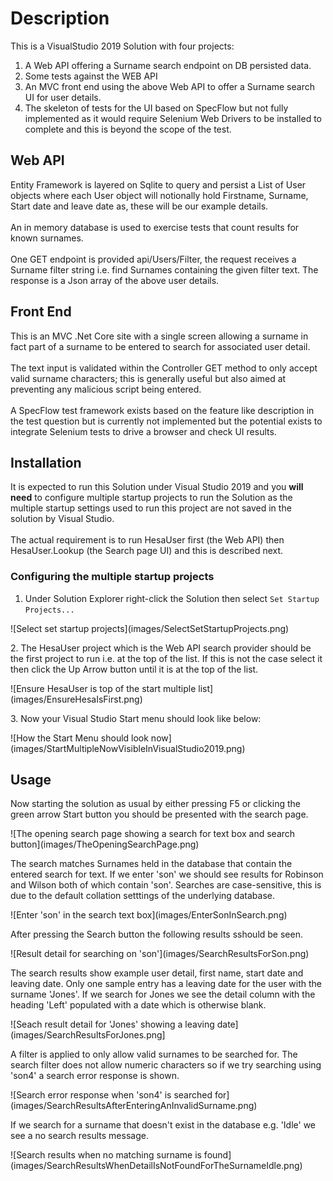# Description
This is a VisualStudio 2019 Solution with four projects:
1. A Web API offering a Surname search endpoint on DB persisted data.
2. Some tests against the WEB API
3. An MVC front end using the above Web API to offer a Surname search UI for user details.
4. The skeleton of tests for the UI based on SpecFlow but not fully implemented as it would require Selenium Web Drivers to be installed to complete and this is beyond the scope of the test.

## Web API
Entity Framework is layered on Sqlite to query and persist a List of User objects where each User object will notionally hold Firstname, Surname, Start date and leave date as, these will be our example details.<br><br>
An in memory database is used to exercise tests that count results for known surnames.<br><br>
One GET endpoint is provided api/Users/Filter, the request receives a Surname filter string i.e. find Surnames containing the given filter text. The response is a Json array of the above user details.

## Front End
This is an MVC .Net Core site with a single screen allowing a surname in fact part of a surname to be entered to search for associated user detail.<br><br>
The text input is validated within the Controller GET method to only accept valid surname characters; this is generally useful but also aimed at preventing any malicious script being entered.<br><br>
A SpecFlow test framework exists based on the feature like description in the test question but is currently not implemented but the potential exists to integrate Selenium tests to drive a browser and check UI results.

## Installation
It is expected to run this Solution under Visual Studio 2019 and you **will need** to configure multiple startup projects to run the Solution as the multiple startup settings used to run this project are not saved in the solution by Visual Studio.<br><br>
The actual requirement is to run HesaUser first (the Web API) then HesaUser.Lookup (the Search page UI) and this is described next.
### Configuring the multiple startup projects
1. Under Solution Explorer right-click the Solution then select `Set Startup Projects...`
<p>
![Select set startup projects](images/SelectSetStartupProjects.png)
</p>
2. The HesaUser project which is the Web API search provider should be the first project to run i.e. at the top of the list. If this is not the case select it then click the Up Arrow button until it is at the top of the list.
<p>
![Ensure HesaUser is top of the start multiple list](images/EnsureHesaIsFirst.png)
</p>
3. Now your Visual Studio Start menu should look like below:
<p>
![How the Start Menu should look now](images/StartMultipleNowVisibleInVisualStudio2019.png)
</p>

## Usage
Now starting the solution as usual by either pressing F5 or clicking the green arrow Start button you should be presented with the search page.
<p>
![The opening search page showing a search for text box and search button](images/TheOpeningSearchPage.png)
</p>
The search matches Surnames held in the database that contain the entered search for text. If we enter 'son' we should see results for Robinson and Wilson both of which contain 'son'. Searches are case-sensitive, this is due to the default collation setttings of the underlying database.
<p>
![Enter 'son' in the search text box](images/EnterSonInSearch.png)
</p>
After pressing the Search button the following results sshould be seen.
<p>
![Result detail for searching on 'son'](images/SearchResultsForSon.png)
</p>
The search results show example user detail, first name, start date and leaving date. Only one sample entry has a leaving date for the user with the surname 'Jones'. If we search for Jones we see the detail column with the heading 'Left' populated with a date which is otherwise blank.
<p>
![Seach result detail for 'Jones' showing a leaving date](images/SearchResultsForJones.png]
</p>
A filter is applied to only allow valid surnames to be searched for. The search filter does not allow numeric characters so if we try searching using 'son4' a search error response is shown.
<p>
![Search error response when 'son4' is searched for](images/SearchResultsAfterEnteringAnInvalidSurname.png)
</p>
If we search for a surname that doesn't exist in the database e.g. 'Idle' we see a no search results message.
<p>
![Search results when no matching surname is found](images/SearchResultsWhenDetailIsNotFoundForTheSurnameIdle.png)
</p>

